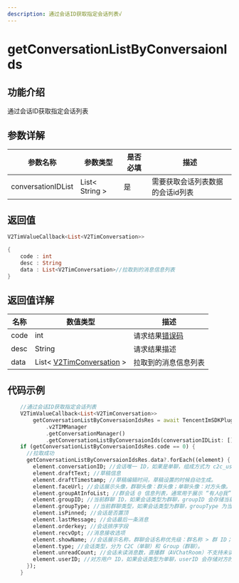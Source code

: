 ```yaml
---
description: 通过会话ID获取指定会话列表√
---
```


# getConversationListByConversaionIds

## 功能介绍

通过会话ID获取指定会话列表

## 参数详解

| 参数名称               | 参数类型           | 是否必填 | 描述                |
| ------------------ | -------------- | ---- | ----------------- |
| conversationIDList | List< String > | 是    | 需要获取会话列表数据的会话id列表 |

## 返回值

```dart
V2TimValueCallback<List<V2TimConversation>>

{
    code : int
    desc : String
    data : List<V2TimConversation>//拉取到的消息信息列表
}
```

## 返回值详解

| 名称   | 数值类型                                                                       | 描述                                                             |
| ---- | -------------------------------------------------------------------------- | -------------------------------------------------------------- |
| code | int                                                                        | 请求结果[错误码](https://cloud.tencent.com/document/product/269/1671) |
| desc | String                                                                     | 请求结果描述                                                         |
| data | List< [V2TimConversation](../guan-jian-lei/message/v2timconversation.md) > | 拉取到的消息信息列表                                                     |

## 代码示例

```dart
    //通过会话ID获取指定会话列表
    V2TimValueCallback<List<V2TimConversation>>
        getConversationListByConversaionIdsRes = await TencentImSDKPlugin
            .v2TIMManager
            .getConversationManager()
            .getConversationListByConversaionIds(conversationIDList: []);//需要获取会话列表数据的会话id列表
    if (getConversationListByConversaionIdsRes.code == 0) {
      //拉取成功
      getConversationListByConversaionIdsRes.data?.forEach((element) {
        element.conversationID; //会话唯一 ID，如果是单聊，组成方式为 c2c_userID；如果是群聊，组成方式为 group_groupID。
        element.draftText; //草稿信息
        element.draftTimestamp; //草稿编辑时间，草稿设置的时候自动生成。
        element.faceUrl; //会话展示头像，群聊头像：群头像；单聊头像：对方头像。
        element.groupAtInfoList; //群会话 @ 信息列表，通常用于展示 “有人@我” 或 “@所有人” 这两种提醒状态。
        element.groupID; //当前群聊 ID，如果会话类型为群聊，groupID 会存储当前群的群 ID，否则为 null。
        element.groupType; //当前群聊类型，如果会话类型为群聊，groupType 为当前群类型，否则为 null。
        element.isPinned; //会话是否置顶
        element.lastMessage; //会话最后一条消息
        element.orderkey; //会话排序字段
        element.recvOpt; //消息接收选项
        element.showName; //会话展示名称，群聊会话名称优先级：群名称 > 群 ID；单聊会话名称优先级：对方好友备注 > 对方昵称 > 对方的 userID。
        element.type; //会话类型，分为 C2C（单聊）和 Group（群聊）。
        element.unreadCount; //会话未读消息数，直播群（AVChatRoom）不支持未读计数，默认为 0。
        element.userID; //对方用户 ID，如果会话类型为单聊，userID 会存储对方的用户 ID，否则为 null。
      });
    }
```
